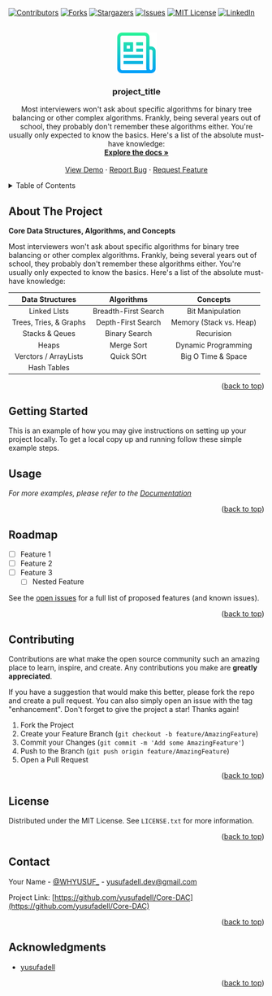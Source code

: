 <div id="top"></div>
<!--
*** Thanks for checking out the Best-README-Template. If you have a suggestion
*** that would make this better, please fork the repo and create a pull request
*** or simply open an issue with the tag "enhancement".
*** Don't forget to give the project a star!
*** Thanks again! Now go create something AMAZING! :D
-->

<!-- PROJECT SHIELDS -->
<!--
*** I'm using markdown "reference style" links for readability.
*** Reference links are enclosed in brackets [ ] instead of parentheses ( ).
*** See the bottom of this document for the declaration of the reference variables
*** for contributors-url, forks-url, etc. This is an optional, concise syntax you may use.
*** https://www.markdownguide.org/basic-syntax/#reference-style-links
-->
[![Contributors][contributors-shield]][contributors-url]
[![Forks][forks-shield]][forks-url]
[![Stargazers][stars-shield]][stars-url]
[![Issues][issues-shield]][issues-url]
[![MIT License][license-shield]][license-url]
[![LinkedIn][linkedin-shield]][linkedin-url]

<!-- PROJECT LOGO -->
<br />
<div align="center">
  <a href="https://github.com/yusufadell/Core-DAC">
    <img src="images/logo.png" alt="Logo" width="80" height="80">
  </a>

<h3 align="center">project_title</h3>

  <p align="center">
    Most interviewers won't ask about specific algorithms for binary tree balancing or other complex
algorithms. Frankly, being several years out of school, they probably don't remember these algorithms either.
You're usually only expected to know the basics. Here's a list of the absolute must-have knowledge:
    <br />
    <a href="https://github.com/yusufadell/Core-DAC"><strong>Explore the docs »</strong></a>
    <br />
    <br />
    <a href="https://github.com/yusufadell/Core-DAC">View Demo</a>
    ·
    <a href="https://github.com/yusufadell/Core-DAC/issues">Report Bug</a>
    ·
    <a href="https://github.com/yusufadell/Core-DAC/issues">Request Feature</a>
  </p>
</div>

<!-- TABLE OF CONTENTS -->
<details>
  <summary>Table of Contents</summary>
  <ol>
    <li>
      <a href="#about-the-project">About The Project</a>
    </li>
    <li>
      <a href="#getting-started">Getting Started</a>
    </li>
    <li><a href="#usage">Usage</a></li>
    <li><a href="#roadmap">Roadmap</a></li>
    <li><a href="#contributing">Contributing</a></li>
    <li><a href="#license">License</a></li>
    <li><a href="#contact">Contact</a></li>
    <li><a href="#acknowledgments">Acknowledgments</a></li>
  </ol>
</details>

<!-- ABOUT THE PROJECT -->
## About The Project

**Core Data Structures, Algorithms, and Concepts**

Most interviewers won't ask about specific algorithms for binary tree balancing or other complex
algorithms. Frankly, being several years out of school, they probably don't remember these algorithms either.
You're usually only expected to know the basics. Here's a list of the absolute must-have knowledge:

<!-- Table for Datastrucutures and algorithms and Concepts -->

|    Data Structures     |      Algorithms      |        Concepts         |
| :--------------------: | :------------------: | :---------------------: |
|      Linked LIsts      | Breadth-First Search |    Bit Manipulation     |
| Trees, Tries, & Graphs |  Depth-First Search  | Memory (Stack vs. Heap) |
|     Stacks & Qeues     |    Binary Search     |       Recurision        |
|         Heaps          |      Merge Sort      |   Dynamic Programming   |
| Verctors / ArrayLists  |      Quick SOrt      |   Big O Time & Space    |
|      Hash Tables       |                      |

<p align="right">(<a href="#top">back to top</a>)</p>

<!-- GETTING STARTED -->
## Getting Started

This is an example of how you may give instructions on setting up your project locally.
To get a local copy up and running follow these simple example steps.

<!-- USAGE EXAMPLES -->
## Usage

_For more examples, please refer to the [Documentation](https://example.com)_

<p align="right">(<a href="#top">back to top</a>)</p>

<!-- ROADMAP -->
## Roadmap

- [ ] Feature 1
- [ ] Feature 2
- [ ] Feature 3
  - [ ] Nested Feature

See the [open issues](https://github.com/yusufadell/Core-DAC/issues) for a full list of proposed features (and known issues).

<p align="right">(<a href="#top">back to top</a>)</p>

<!-- CONTRIBUTING -->
## Contributing

Contributions are what make the open source community such an amazing place to learn, inspire, and create. Any contributions you make are **greatly appreciated**.

If you have a suggestion that would make this better, please fork the repo and create a pull request. You can also simply open an issue with the tag "enhancement".
Don't forget to give the project a star! Thanks again!

1. Fork the Project
2. Create your Feature Branch (`git checkout -b feature/AmazingFeature`)
3. Commit your Changes (`git commit -m 'Add some AmazingFeature'`)
4. Push to the Branch (`git push origin feature/AmazingFeature`)
5. Open a Pull Request

<p align="right">(<a href="#top">back to top</a>)</p>

<!-- LICENSE -->
## License

Distributed under the MIT License. See `LICENSE.txt` for more information.

<p align="right">(<a href="#top">back to top</a>)</p>

<!-- CONTACT -->
## Contact

Your Name - [@WHYUSUF_](https://twitter.com/WHYUSUF_) - yusufadell.dev@gmail.com

Project Link: [https://github.com/yusufadell/Core-DAC](https://github.com/yusufadell/Core-DAC)

<p align="right">(<a href="#top">back to top</a>)</p>

<!-- ACKNOWLEDGMENTS -->
## Acknowledgments

- [yusufadell](https://linkedin.com/in/yusufadell)

<p align="right">(<a href="#top">back to top</a>)</p>

<!-- MARKDOWN LINKS & IMAGES -->
<!-- https://www.markdownguide.org/basic-syntax/#reference-style-links -->
[contributors-shield]: https://img.shields.io/github/contributors/yusufadell/Core-DAC.svg?style=for-the-badge
[contributors-url]: https://github.com/yusufadell/Core-DAC/graphs/contributors
[forks-shield]: https://img.shields.io/github/forks/yusufadell/Core-DAC.svg?style=for-the-badge
[forks-url]: https://github.com/yusufadell/Core-DAC/network/members
[stars-shield]: https://img.shields.io/github/stars/yusufadell/Core-DAC.svg?style=for-the-badge
[stars-url]: https://github.com/yusufadell/Core-DAC/stargazers
[issues-shield]: https://img.shields.io/github/issues/yusufadell/Core-DAC.svg?style=for-the-badge
[issues-url]: https://github.com/yusufadell/Core-DAC/issues
[license-shield]: https://img.shields.io/github/license/yusufadell/Core-DAC.svg?style=for-the-badge
[license-url]: https://github.com/yusufadell/Core-DAC/blob/master/LICENSE.txt
[linkedin-shield]: https://img.shields.io/badge/-LinkedIn-black.svg?style=for-the-badge&logo=linkedin&colorB=555
[linkedin-url]: https://linkedin.com/in/yusufadell
[product-screenshot]: images/screenshot.png
